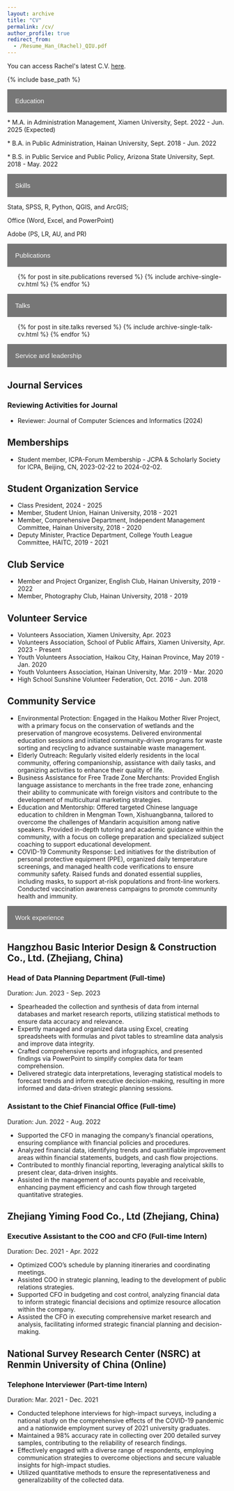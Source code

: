 ```yaml
---
layout: archive
title: "CV"
permalink: /cv/
author_profile: true
redirect_from:
  - /Resume_Han_(Rachel)_QIU.pdf
---
```

You can access Rachel's latest C.V. [here](https://raw.githubusercontent.com/qiuhan-star/hanrachelqiu.github.io/master/assets/Resume_Han_(Rachel)_QIU.pdf). 

{% include base_path %}

<html lang="en">
<head>
<meta charset="UTF-8">
<title>Collapsible List Example</title>
<style>
  .collapsible {
    background-color: #777;
    color: white;
    cursor: pointer;
    padding: 18px;
    width: 100%;
    border: none;
    text-align: left;
    outline: none;
    font-size: 15px;
  }

  .active, .collapsible:hover {
    background-color: #555;
  }

  .content {
    padding: 0 18px;
    display: none;
    overflow: hidden;
    background-color: #f1f1f1;
  }
</style>
</head>
<body>

<button class="collapsible">Education</button>
<div class="content">
  <p>* M.A. in Administration Management, Xiamen University, Sept. 2022 - Jun. 2025 (Expected)</p>
  <p>* B.A. in Public Administration, Hainan University, Sept. 2018 - Jun. 2022</p>
  <p>* B.S. in Public Service and Public Policy, Arizona State University, Sept. 2018 - May. 2022</p>
</div>

<button class="collapsible">Skills</button>
<div class="content">
  <p>Stata, SPSS, R, Python, QGIS, and ArcGIS;</p>
  <p>Office (Word, Excel, and PowerPoint)</p>
  <p>Adobe (PS, LR, AU, and PR)</p>
</div>

<button class="collapsible">Publications</button>
<div class="content">
  <!-- Publications content here -->
  <ul>{% for post in site.publications reversed %}
    {% include archive-single-cv.html %}
  {% endfor %}</ul>
</div>

<button class="collapsible">Talks</button>
<div class="content">
  <!-- Talks content here -->
  <ul>{% for post in site.talks reversed %}
    {% include archive-single-talk-cv.html  %}
  {% endfor %}</ul>
</div>

<button class="collapsible">Service and leadership</button>
<div class="content">

<h2 class="section-title">Journal Services</h2>
<h3 class="sub-section-title">Reviewing Activities for Journal</h3>
<ul>
    <li><span class="role">Reviewer</span>: Journal of Computer Sciences and Informatics (2024)</li>
</ul>

<h2 class="section-title">Memberships</h2>
<ul>
    <li>Student member, ICPA-Forum Membership - JCPA & Scholarly Society for ICPA, Beijing, CN, 2023-02-22 to 2024-02-02.</li>
</ul>

<h2 class="section-title">Student Organization Service</h2>
<ul>
    <li><span class="role">Class President</span>, 2024 - 2025</li>
    <li><span class="role">Member</span>, Student Union, Hainan University, 2018 - 2021</li>
    <li><span class="role">Member</span>, Comprehensive Department, Independent Management Committee, Hainan University, 2018 - 2020</li>
    <li><span class="role">Deputy Minister</span>, Practice Department, College Youth League Committee, HAITC, 2019 - 2021</li>
</ul>

<h2 class="section-title">Club Service</h2>
<ul>
    <li><span class="role">Member and Project Organizer</span>, English Club, Hainan University, 2019 - 2022</li>
    <li><span class="role">Member</span>, Photography Club, Hainan University, 2018 - 2019</li>
</ul>

<h2 class="section-title">Volunteer Service</h2>
<ul>
    <li>Volunteers Association, Xiamen University, Apr. 2023</li>
    <li>Volunteers Association, School of Public Affairs, Xiamen University, Apr. 2023 - Present</li>
    <li>Youth Volunteers Association, Haikou City, Hainan Province, May 2019 - Jan. 2020</li>
    <li>Youth Volunteers Association, Hainan University, Mar. 2019 - Mar. 2020</li>
    <li>High School Sunshine Volunteer Federation, Oct. 2016 - Jun. 2018</li>
</ul>

<h2 class="section-title">Community Service</h2>
<ul>
    <li><span class="role">Environmental Protection</span>: Engaged in the <span class="role">Haikou Mother River Project</span>, with a primary focus on the conservation of wetlands and the preservation of <span class="role">mangrove ecosystems</span>. Delivered <span class="role">environmental education sessions</span> and initiated community-driven programs for waste sorting and recycling to advance sustainable waste management.</li>
    <li><span class="role">Elderly Outreach</span>: Regularly visited elderly residents in the local community, offering companionship, assistance with daily tasks, and organizing activities to enhance their quality of life.</li>
    <li><span class="role">Business Assistance for Free Trade Zone Merchants</span>: Provided <span class="role">English language assistance</span> to merchants in the free trade zone, enhancing their ability to communicate with foreign visitors and contribute to the development of <span class="role">multicultural marketing strategies</span>.</li>
    <li><span class="role">Education and Mentorship</span>: Offered <span class="role">targeted Chinese language education</span> to children in <span class="role">Mengman Town, Xishuangbanna</span>, tailored to overcome the challenges of Mandarin acquisition among native speakers. <span class="role">Provided in-depth tutoring</span> and <span class="role">academic guidance</span> within the community, with a focus on college preparation and specialized subject coaching to support educational development.</li>
    <li><span class="role">COVID-19 Community Response</span>: Led initiatives for the distribution of personal protective equipment (PPE), organized daily temperature screenings, and managed health code verifications to ensure community safety. Raised funds and donated essential supplies, including masks, to support at-risk populations and front-line workers. Conducted vaccination awareness campaigns to promote community health and immunity.</li>
</ul>
</div>

<button class="collapsible">Work experience</button>
<div class="content">
  <h2 class="company">Hangzhou Basic Interior Design & Construction Co., Ltd. (Zhejiang, China)</h2>
  <h3 class="position">Head of Data Planning Department (Full-time)</h3>
  <p class="duration">Duration: Jun. 2023 - Sep. 2023</p>
  <ul>
        <li>Spearheaded the collection and synthesis of data from internal databases and market research reports, utilizing statistical methods to ensure data accuracy and relevance.</li>
        <li>Expertly managed and organized data using Excel, creating spreadsheets with formulas and pivot tables to streamline data analysis and improve data integrity.</li>
        <li>Crafted comprehensive reports and infographics, and presented findings via PowerPoint to simplify complex data for team comprehension.</li>
        <li>Delivered strategic data interpretations, leveraging statistical models to forecast trends and inform executive decision-making, resulting in more informed and data-driven strategic planning sessions.</li>
  </ul>

  <h3 class="position">Assistant to the Chief Financial Office (Full-time)</h3>
  <p class="duration">Duration: Jun. 2022 - Aug. 2022</p>
  <ul>
        <li>Supported the CFO in managing the company’s financial operations, ensuring compliance with financial policies and procedures.</li>
        <li>Analyzed financial data, identifying trends and quantifiable improvement areas within financial statements, budgets, and cash flow projections.</li>
        <li>Contributed to monthly financial reporting, leveraging analytical skills to present clear, data-driven insights.</li>
        <li>Assisted in the management of accounts payable and receivable, enhancing payment efficiency and cash flow through targeted quantitative strategies.</li>
  </ul>

  <h2 class="company">Zhejiang Yiming Food Co., Ltd (Zhejiang, China)</h2>
  <h3 class="position">Executive Assistant to the COO and CFO (Full-time Intern)</h3>
  <p class="duration">Duration: Dec. 2021 - Apr. 2022</p>
  <ul>
        <li>Optimized COO’s schedule by planning itineraries and coordinating meetings.</li>
        <li>Assisted COO in strategic planning, leading to the development of public relations strategies.</li>
        <li>Supported CFO in budgeting and cost control, analyzing financial data to inform strategic financial decisions and optimize resource allocation within the company.</li>
        <li>Assisted the CFO in executing comprehensive market research and analysis, facilitating informed strategic financial planning and decision-making.</li>
  </ul>

  <h2 class="company">National Survey Research Center (NSRC) at Renmin University of China (Online)</h2>
  <h3 class="position">Telephone Interviewer (Part-time Intern)</h3>
  <p class="duration">Duration: Mar. 2021 - Dec. 2021</p>
  <ul>
        <li>Conducted telephone interviews for high-impact surveys, including a national study on the comprehensive effects of the COVID-19 pandemic and a nationwide employment survey of 2021 university graduates.</li>
        <li>Maintained a 98% accuracy rate in collecting over 200 detailed survey samples, contributing to the reliability of research findings.</li>
        <li>Effectively engaged with a diverse range of respondents, employing communication strategies to overcome objections and secure valuable insights for high-impact studies.</li>
        <li>Utilized quantitative methods to ensure the representativeness and generalizability of the collected data.</li>
  </ul>
</div>

<script>
var coll = document.getElementsByClassName("collapsible");
var i;

for (i = 0; i < coll.length; i++) {
  coll[i].addEventListener("click", function() {
    this.classList.toggle("active");
    var content = this.nextElementSibling;
    if (content.style.display === "block") {
      content.style.display = "none";
    } else {
      content.style.display = "block";
    }
  });
}
</script>

</body>
</html>
